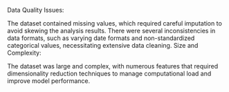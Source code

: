 Data Quality Issues:

The dataset contained missing values, which required careful imputation to avoid skewing the analysis results.
There were several inconsistencies in data formats, such as varying date formats and non-standardized categorical values, necessitating extensive data cleaning.
Size and Complexity:

The dataset was large and complex, with numerous features that required dimensionality reduction techniques to manage computational load and improve model performance.
